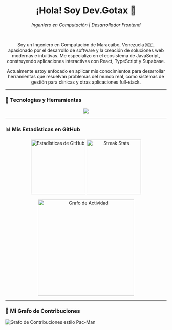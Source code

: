 <h1 align="center">¡Hola! Soy Dev.Gotax 👋</h1>
<p align="center">
  <em>Ingeniero en Computación | Desarrollador Frontend</em>
</p>

<br>

<p align="center">
  Soy un Ingeniero en Computación de Maracaibo, Venezuela 🇻🇪, apasionado por el desarrollo de software y la creación de soluciones web modernas e intuitivas. Me especializo en el ecosistema de JavaScript, construyendo aplicaciones interactivas con React, TypeScript y Supabase.
</p>
<p align="center">
  Actualmente estoy enfocado en aplicar mis conocimientos para desarrollar herramientas que resuelvan problemas del mundo real, como sistemas de gestión para clínicas y otras aplicaciones full-stack.
</p>

---

### 🚀 Tecnologías y Herramientas

<p align="center">
  <a href="https://skillicons.dev">
    <img src="https://skillicons.dev/icons?i=js,ts,react,vite,html,css,supabase,git" />
  </a>
</p>

---

### 📊 Mis Estadísticas en GitHub

<div align="center">
  <img src="https://github-readme-stats.vercel.app/api?username=gotax24&show_icons=true&include_all_commits=true&count_private=true&theme=tokyonight&rank_icon=github" height="170" alt="Estadísticas de GitHub"/>
  <img src="https://streak-stats.demolab.com?user=gotax24&locale=es&theme=tokyonight&hide_border=false&border_radius=5" height="170" alt="Streak Stats"/>
</div>

<p align="center">
  <img src="https://github-readme-activity-graph.vercel.app/graph?username=gotax24&theme=github-dark&hide_border=true&area=true" height="300" alt="Grafo de Actividad"/>
</p>

---

### 👾 Mi Grafo de Contribuciones

<picture>
  <source media="(prefers-color-scheme: dark)" srcset="https://raw.githubusercontent.com/gotax24/gotax24/output/pacman-contribution-graph-dark.svg">
  <source media="(prefers-color-scheme: light)" srcset="https://raw.githubusercontent.com/gotax24/gotax24/output/pacman-contribution-graph.svg">
  <img alt="Grafo de Contribuciones estilo Pac-Man" src="https://raw.githubusercontent.com/gotax24/gotax24/output/pacman-contribution-graph.svg">
</picture>
